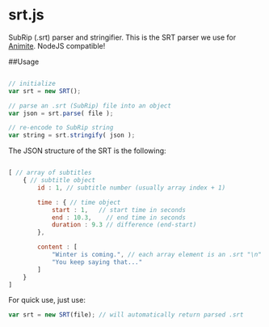 srt.js
======

SubRip (.srt) parser and stringifier. This is the SRT parser we use for [Animite](http://github.com/vas/animite). NodeJS compatible!

##Usage

```javascript

// initialize
var srt = new SRT();

// parse an .srt (SubRip) file into an object
var json = srt.parse( file );

// re-encode to SubRip string
var string = srt.stringify( json );
```

The JSON structure of the SRT is the following:

```javascript

[ // array of subtitles
	{ // subtitle object
		id : 1, // subtitle number (usually array index + 1)

		time : { // time object
			start : 1,   // start time in seconds
			end : 10.3,    // end time in seconds
			duration : 9.3 // difference (end-start)
		},

		content : [
			"Winter is coming.", // each array element is an .srt "\n"
			"You keep saying that..."
		]
	}
]

```

For quick use, just use:

```javascript
var srt = new SRT(file); // will automatically return parsed .srt
```
